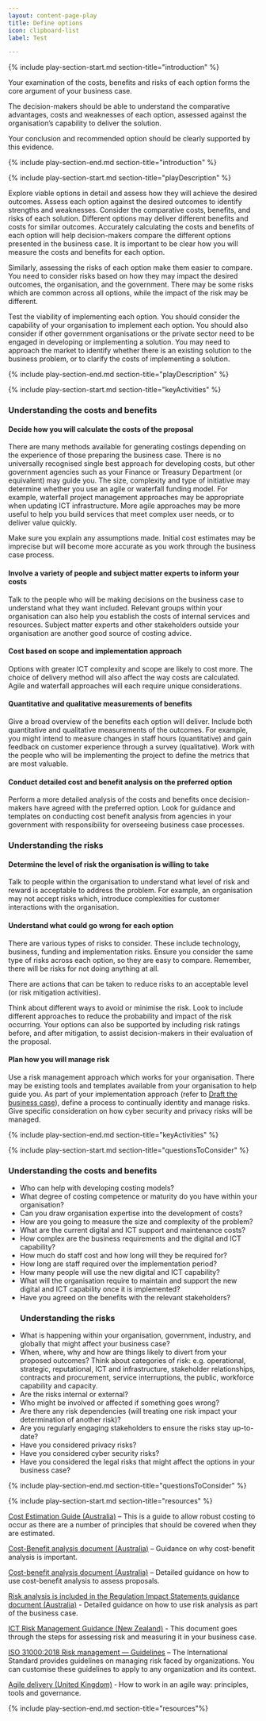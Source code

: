 ```yaml
---
layout: content-page-play
title: Define options
icon: clipboard-list
label: Test

---
```

<!--start include wraps the section in starting HTML for styling purposes -->
{% include play-section-start.md section-title="introduction" %}
<p>Your examination of the costs, benefits and risks of each option forms the core argument of your business case.</p>
<p>The decision-makers should be able to understand the comparative advantages, costs and weaknesses of each option, assessed against the organisation&rsquo;s capability to deliver the solution.</p>
<p>Your conclusion and recommended option should be clearly supported by this evidence.</p>
<!--end include -->
{% include play-section-end.md section-title="introduction" %}



<!--start include wraps the section in starting HTML for styling purposes -->
{% include play-section-start.md section-title="playDescription" %}
<p>Explore viable options in detail and assess how they will achieve the desired outcomes. Assess each option against the desired outcomes to identify strengths and weaknesses. Consider the comparative costs, benefits, and risks of each solution. Different options may deliver different benefits and costs for similar outcomes. Accurately calculating the costs and benefits of each option will help decision-makers compare the different options presented in the business case. It is important to be clear how you will measure the costs and benefits for each option.</p>
<p>Similarly, assessing the risks of each option make them easier to compare. You need to consider risks based on how they may impact the desired outcomes, the organisation, and the government. There may be some risks which are common across all options, while the impact of the risk may be different.</p>
<p>Test the viability of implementing each option. You should consider the capability of your organisation to implement each option. You should also consider if other government organisations or the private sector need to be engaged in developing or implementing a solution. You may need to approach the market to identify whether there is an existing solution to the business problem, or to clarify the costs of implementing a solution.</p>

<!--end include -->
{% include play-section-end.md section-title="playDescription" %}



<!--start include wraps the section in starting HTML for styling purposes -->
{% include play-section-start.md section-title="keyActivities" %}
<h3>Understanding the costs and benefits</h3>
<h4>Decide how you will calculate the costs of the proposal</h4>
<p>There are many methods available for generating costings depending on the experience of those preparing the business case. There is no universally recognised single best approach for developing costs, but other government agencies such as your Finance or Treasury Department (or equivalent) may guide you. The size, complexity and type of initiative may determine whether you use an agile or waterfall funding model. For example, waterfall project management approaches may be appropriate when updating ICT infrastructure. More agile approaches may be more useful to help you build services that meet complex user needs, or to deliver value quickly.</p>
<p>Make sure you explain any assumptions made. Initial cost estimates may be imprecise but will become more accurate as you work through the business case process.</p>
<h4>Involve a variety of people and subject matter experts to inform your costs</h4>
<p>Talk to the people who will be making decisions on the business case to understand what they want included. Relevant groups within your organisation can also help you establish the costs of internal services and resources. Subject matter experts and other stakeholders outside your organisation are another good source of costing advice.</p>
<h4>Cost based on scope and implementation approach</h4>
<p>Options with greater ICT complexity and scope are likely to cost more. The choice of delivery method will also affect the way costs are calculated. Agile and waterfall approaches will each require unique considerations.</p>
<h4>Quantitative and qualitative measurements of benefits</h4>
<p>Give a broad overview of the benefits each option will deliver. Include both quantitative and qualitative measurements of the outcomes. For example, you might intend to measure changes in staff hours (quantitative) and gain feedback on customer experience through a survey (qualitative). Work with the people who will be implementing the project to define the metrics that are most valuable.</p>
<h4>Conduct detailed cost and benefit analysis on the preferred option&nbsp;</h4>
<p>Perform a more detailed analysis of the costs and benefits once decision-makers have agreed with the preferred option. Look for guidance and templates on conducting cost benefit analysis from agencies in your government with responsibility for overseeing business case processes.</p>
<h3>Understanding the risks</h3>
<h4>Determine the level of risk the organisation is willing to take</h4>
<p>Talk to people within the organisation to understand what level of risk and reward is acceptable to address the problem. For example, an organisation may not accept risks which, introduce complexities for customer interactions with the organisation.</p>
<h4>Understand what could go wrong for each option</h4>
<p>There are various types of risks to consider. These include technology, business, funding and implementation risks. Ensure you consider the same type of risks across each option, so they are easy to compare. Remember, there will be risks for not doing anything at all.</p>
<p>There are actions that can be taken to reduce risks to an acceptable level (or risk mitigation activities).</p>
<p>Think about different ways to avoid or minimise the risk. Look to include different approaches to reduce the probability and impact of the risk occurring.&nbsp;Your options can also be supported by including risk ratings before, and after mitigation, to assist decision-makers in their evaluation of the proposal.</p>
<h4>Plan how you will manage risk</h4>
<p>Use a risk management approach which works for your organisation. There may be existing tools and templates available from your organisation to help guide you. As part of your implementation approach (refer to <a href="/plays/draft-the-business-case/">Draft the business case</a>), define a process to continually identity and manage risks. Give specific consideration on how cyber security and privacy risks will be managed.</p>
<!--end include -->
{% include play-section-end.md section-title="keyActivities" %}



<!--start include wraps the section in starting HTML for styling purposes -->
{% include play-section-start.md section-title="questionsToConsider" %}
<h3>Understanding the costs and benefits</h3>
<ul>
<li>Who can help with developing costing models?</li>
<li>What degree of costing competence or maturity do you have within your organisation?&nbsp;</li>
<li>Can you draw organisation expertise into the development of costs?</li>
<li>How are you going to measure the size and complexity of the problem?</li>
<li>What are the current digital and ICT support and maintenance costs?</li>
<li>How complex are the business requirements and the digital and ICT capability?</li>
<li>How much do staff cost and how long will they be required for?</li>
<li>How long are staff required over the implementation period?</li>
<li>How many people will use the new digital and ICT capability?</li>
<li>What will the organisation require to maintain and support the new digital and ICT capability once it is implemented?</li>
<li>Have you agreed on the benefits with the relevant stakeholders?</li>
<h3>Understanding the risks</h3>
<li>What is happening within your organisation, government, industry, and globally that might affect your business case?&nbsp;</li>
<li>When, where, why and how are things likely to divert from your proposed outcomes? Think about categories of risk: e.g. operational, strategic, reputational, ICT and infrastructure, stakeholder relationships, contracts and procurement, service interruptions, the public, workforce capability and capacity.</li>
<li>Are the risks internal or external?&nbsp;</li>
<li>Who might be involved or affected if something goes wrong?</li>
<li>Are there any risk dependencies (will treating one risk impact your determination of another risk)?</li>
<li>Are you regularly engaging stakeholders to ensure the risks stay up-to-date?</li>
<li>Have you considered privacy risks?</li>
<li>Have you considered cyber security risks?</li>
<li>Have you considered the legal risks that might affect the options in your business case?</li>
</ul>
<!--end include -->
{% include play-section-end.md section-title="questionsToConsider" %}



<!--start include wraps the section in starting HTML for styling purposes -->
{% include play-section-start.md section-title="resources" %}
<p><a href="https://www.finance.gov.au/government/commonwealth-investment-framework/commonwealth-investments-toolkit/cost-estimation">Cost Estimation Guide (Australia)</a> &ndash; This is a guide to allow robust costing to occur as there are a number of principles that should be covered when they are estimated.</p>
<p><a href="https://www.pmc.gov.au/resource-centre/regulation/cost-benefit-analysis-guidance-note">Cost-Benefit analysis document (Australia)</a> &ndash; Guidance on why cost-benefit analysis is important.</p>
<p><a href="https://www.pmc.gov.au/sites/default/files/publications/cost-benefit-analysis_0.pdf">Cost-benefit analysis document (Australia)</a> &ndash; Detailed guidance on how to use cost-benefit analysis to assess proposals.</p>
<p><a href="https://www.pmc.gov.au/sites/default/files/publications/risk.pdf">Risk analysis is included in the Regulation Impact Statements guidance document (Australia)</a> - Detailed guidance on how to use risk analysis as part of the business case.</p>
<p><a href="https://www.digital.govt.nz/assets/Documents/130ict-risk-management-guidance.pdf">ICT Risk Management Guidance (New Zealand)</a> - This document goes through the steps for assessing risk and measuring it in your business case.</p>
<p><a href="https://www.iso.org/standard/65694.html">ISO 31000:2018 Risk management &mdash; Guidelines</a> &ndash; The International Standard provides guidelines on managing risk faced by organizations. You can customise&nbsp;these guidelines to apply to any organization and its context.</p>
<p><a href="https://www.gov.uk/service-manual/agile-delivery">Agile delivery (United Kingdom)</a> ‑ How to work in an agile way: principles, tools and governance.</p>
<!--end include -->
{% include play-section-end.md section-title="resources"%}